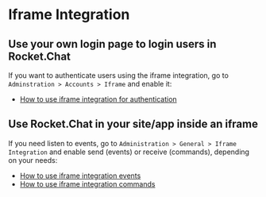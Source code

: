 # Iframe Integration

## Use your own login page to login users in Rocket.Chat

If you want to authenticate users using the iframe integration, go to `Adminstration > Accounts > Iframe` and enable it:

- [How to use iframe integration for authentication](authentication/)

## Use Rocket.Chat in your site/app inside an iframe

If you need listen to events, go to `Administration > General > Iframe Integration` and enable send (events) or receive (commands), depending on your needs:

- [How to use iframe integration events](events/)
- [How to use iframe integration commands](commands/)
